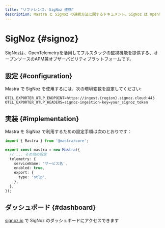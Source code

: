 ```yaml
---
title: "リファレンス: SigNoz 連携"
description: Mastra と SigNoz の連携方法に関するドキュメント。SigNoz は OpenTelemetry を用いてフルスタックの監視を提供する、オープンソースの APM／オブザーバビリティ・プラットフォームです。
---
```


# SigNoz \{#signoz\}

SigNozは、OpenTelemetryを活用してフルスタックの監視機能を提供する、オープンソースのAPM兼オブザーバビリティプラットフォームです。

## 設定 \{#configuration\}

Mastra で SigNoz を使用するには、次の環境変数を設定してください:

```env
OTEL_EXPORTER_OTLP_ENDPOINT=https://ingest.{region}.signoz.cloud:443
OTEL_EXPORTER_OTLP_HEADERS=signoz-ingestion-key=your_signoz_token
```

## 実装 \{#implementation\}

Mastra を SigNoz で利用するための設定手順は次のとおりです：

```typescript
import { Mastra } from '@mastra/core';

export const mastra = new Mastra({
  // ... その他の設定
  telemetry: {
    serviceName: 'サービス名',
    enabled: true,
    export: {
      type: 'otlp',
    },
  },
});
```

## ダッシュボード \{#dashboard\}

[signoz.io](https://signoz.io/) で SigNoz のダッシュボードにアクセスできます
